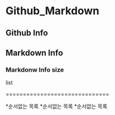 # Github_Markdown

## Github Info



## Markdown Info


### Markdonw Info size 

list 

==============================

*순서없는 목록
*순서없는 목록
*순서없는 목록